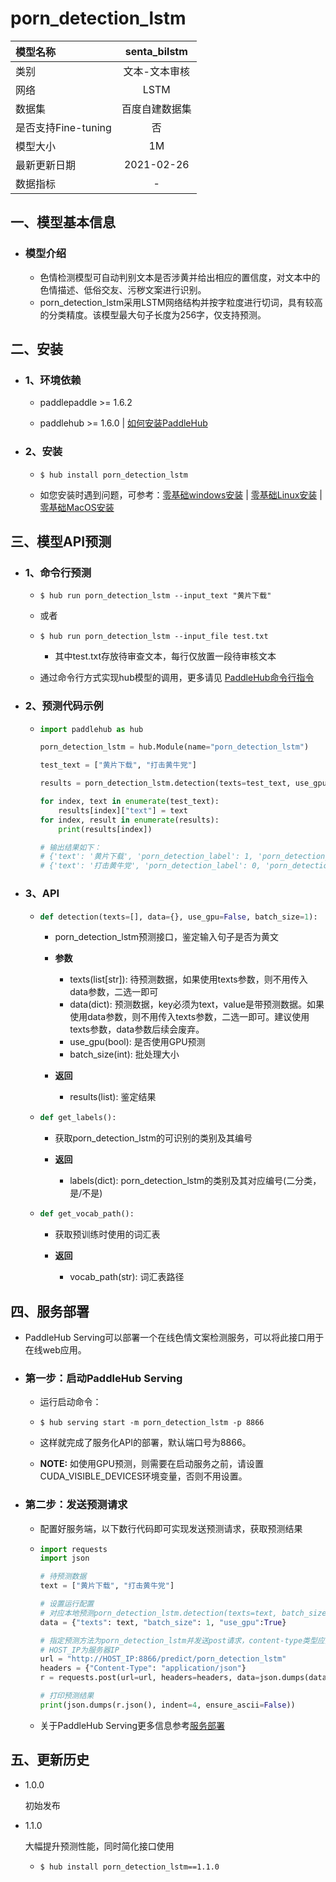 # porn_detection_lstm

| 模型名称            |  senta_bilstm  |
| :------------------ | :------------: |
| 类别                | 文本-文本审核  |
| 网络                |      LSTM      |
| 数据集              | 百度自建数据集 |
| 是否支持Fine-tuning |       否       |
| 模型大小            |       1M       |
| 最新更新日期        |   2021-02-26   |
| 数据指标            |       -        |

## 一、模型基本信息

- ### 模型介绍
  - 色情检测模型可自动判别文本是否涉黄并给出相应的置信度，对文本中的色情描述、低俗交友、污秽文案进行识别。
  - porn_detection_lstm采用LSTM网络结构并按字粒度进行切词，具有较高的分类精度。该模型最大句子长度为256字，仅支持预测。

## 二、安装

- ### 1、环境依赖

  - paddlepaddle >= 1.6.2

  - paddlehub >= 1.6.0    | [如何安装PaddleHub](../../../../docs/docs_ch/get_start/installation.rst)

- ### 2、安装

  - ```shell
    $ hub install porn_detection_lstm
    ```
  - 如您安装时遇到问题，可参考：[零基础windows安装](../../../../docs/docs_ch/get_start/windows_quickstart.md)
 | [零基础Linux安装](../../../../docs/docs_ch/get_start/linux_quickstart.md) | [零基础MacOS安装](../../../../docs/docs_ch/get_start/mac_quickstart.md)

## 三、模型API预测

- ### 1、命令行预测

  - ```shell
    $ hub run porn_detection_lstm --input_text "黄片下载"
    ```

  - 或者

  - ```shell
    $ hub run porn_detection_lstm --input_file test.txt
    ```

    - 其中test.txt存放待审查文本，每行仅放置一段待审核文本

  - 通过命令行方式实现hub模型的调用，更多请见 [PaddleHub命令行指令](../../../../docs/docs_ch/tutorial/cmd_usage.rst)

- ### 2、预测代码示例

  - ```python
    import paddlehub as hub

    porn_detection_lstm = hub.Module(name="porn_detection_lstm")

    test_text = ["黄片下载", "打击黄牛党"]

    results = porn_detection_lstm.detection(texts=test_text, use_gpu=True, batch_size=1)

    for index, text in enumerate(test_text):
        results[index]["text"] = text
    for index, result in enumerate(results):
        print(results[index])

    # 输出结果如下：
    # {'text': '黄片下载', 'porn_detection_label': 1, 'porn_detection_key': 'porn', 'porn_probs': 0.9879, 'not_porn_probs': 0.0121}
    # {'text': '打击黄牛党', 'porn_detection_label': 0, 'porn_detection_key': 'not_porn', 'porn_probs': 0.0004, 'not_porn_probs': 0.9996}
    ```

- ### 3、API

  - ```python
    def detection(texts=[], data={}, use_gpu=False, batch_size=1):
    ```

    - porn_detection_lstm预测接口，鉴定输入句子是否为黄文

    - **参数**
      - texts(list[str]): 待预测数据，如果使用texts参数，则不用传入data参数，二选一即可
      - data(dict): 预测数据，key必须为text，value是带预测数据。如果使用data参数，则不用传入texts参数，二选一即可。建议使用texts参数，data参数后续会废弃。
      - use_gpu(bool): 是否使用GPU预测
      - batch_size(int): 批处理大小

    - **返回**
      - results(list): 鉴定结果

  - ```python
    def get_labels():
    ```
    - 获取porn_detection_lstm的可识别的类别及其编号

    - **返回**
      - labels(dict): porn_detection_lstm的类别及其对应编号(二分类，是/不是)

  - ```python
    def get_vocab_path():
    ```
    - 获取预训练时使用的词汇表

    - **返回**
      - vocab_path(str): 词汇表路径

## 四、服务部署

- PaddleHub Serving可以部署一个在线色情文案检测服务，可以将此接口用于在线web应用。

- ### 第一步：启动PaddleHub Serving

  - 运行启动命令：
  - ```shell
    $ hub serving start -m porn_detection_lstm -p 8866
    ```

  - 这样就完成了服务化API的部署，默认端口号为8866。
  - **NOTE:** 如使用GPU预测，则需要在启动服务之前，请设置CUDA_VISIBLE_DEVICES环境变量，否则不用设置。


- ### 第二步：发送预测请求

  - 配置好服务端，以下数行代码即可实现发送预测请求，获取预测结果

  - ```python
    import requests
    import json

    # 待预测数据
    text = ["黄片下载", "打击黄牛党"]

    # 设置运行配置
    # 对应本地预测porn_detection_lstm.detection(texts=text, batch_size=1, use_gpu=True)
    data = {"texts": text, "batch_size": 1, "use_gpu":True}

    # 指定预测方法为porn_detection_lstm并发送post请求，content-type类型应指定json方式
    # HOST_IP为服务器IP
    url = "http://HOST_IP:8866/predict/porn_detection_lstm"
    headers = {"Content-Type": "application/json"}
    r = requests.post(url=url, headers=headers, data=json.dumps(data))

    # 打印预测结果
    print(json.dumps(r.json(), indent=4, ensure_ascii=False))
    ```

  - 关于PaddleHub Serving更多信息参考[服务部署](../../../../docs/docs_ch/tutorial/serving.md)

## 五、更新历史

* 1.0.0

  初始发布

* 1.1.0

  大幅提升预测性能，同时简化接口使用

  - ```shell
    $ hub install porn_detection_lstm==1.1.0
    ```
